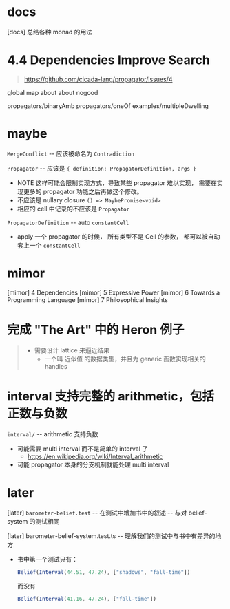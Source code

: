 # docs

[docs] 总结各种 monad 的用法

# 4.4 Dependencies Improve Search

> https://github.com/cicada-lang/propagator/issues/4

global map about about nogood

propagators/binaryAmb
propagators/oneOf
examples/multipleDwelling

# maybe

`MergeConflict` -- 应该被命名为 `Contradiction`

`Propagator` -- 应该是 `{ definition: PropagatorDefinition, args }`

- NOTE 这样可能会限制实现方式，导致某些 propagator 难以实现，
  需要在实现更多的 propagator 功能之后再做这个修改。
- 不应该是 nullary closure `() => MaybePromise<void>`
- 相应的 cell 中记录的不应该是 `Propagator`

`PropagatorDefinition` -- auto `constantCell`

- apply 一个 propagator 的时候，
  所有类型不是 Cell 的参数，
  都可以被自动套上一个 `constantCell`

# mimor

[mimor] 4 Dependencies
[mimor] 5 Expressive Power
[mimor] 6 Towards a Programming Language
[mimor] 7 Philosophical Insights

# 完成 "The Art" 中的 Heron 例子

> - 需要设计 lattice 来逼近结果
>   - 一个叫 近似值 的数据类型，并且为 generic 函数实现相关的 handles

# interval 支持完整的 arithmetic，包括正数与负数

`interval/` -- arithmetic 支持负数

- 可能需要 multi interval 而不是简单的 interval 了
  - https://en.wikipedia.org/wiki/Interval_arithmetic
- 可能 propagator 本身的分支机制就能处理 multi interval

# later

[later] `barometer-belief.test` -- 在测试中增加书中的叙述 -- 与对 belief-system 的测试相同

[later] barometer-belief-system.test.ts -- 理解我们的测试中与书中有差异的地方

- 书中第一个测试只有：

  ```typescript
  Belief(Interval(44.51, 47.24), ["shadows", "fall-time"])
  ```

  而没有

  ```typescript
  Belief(Interval(41.16, 47.24), ["fall-time"])
  ```
